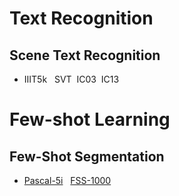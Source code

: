 # Text Recognition
## Scene Text Recognition
  + IIIT5k &nbsp; SVT&nbsp;  IC03&nbsp; IC13
  
  
# Few-shot Learning
## Few-Shot Segmentation
  + [Pascal-5i](https://pjreddie.com/projects/pascal-voc-dataset-mirror/) &nbsp; [FSS-1000](https://github.com/HKUSTCV/FSS-1000)

